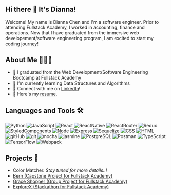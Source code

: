 ## Hi there 🌊 It's Dianna!
Welcome! My name is Dianna Chen and I'm a software engineer. Prior to attending Fullstack Academy, I worked in accounting, finance and operations. Now that I have graduated from the immersive web developement/software engineering program, I am excited to start my coding journey! 

## About Me 👩🏻‍💻
- 🔭 I graduated from the Web Development/Software Engineering Bootcamp at Fullstack Academy
- 🌱 I’m currently learning Data Structures and Algorithms
- 🤝 Connect with me on [LinkedIn](https://www.linkedin.com/in/dianna-chen/)!
- 📝 Here's my [resume](https://drive.google.com/file/d/1riTlLG4LgQvv2o8PJ4jjKKz90EYDZsQD/view?usp=sharing).


## Languages and Tools 🛠️
<p>
<img alt="Python" src ="https://img.shields.io/badge/Python-3776AB.svg?&style=for-the-badge&logo=Python&logoColor=white"/>
<img alt="JavaScript" src="https://img.shields.io/badge/javascript-%23323330.svg?style=for-the-badge&logo=javascript&logoColor=%23F7DF1E" />
<img alt="React" src="https://img.shields.io/badge/react-%2320232a.svg?style=for-the-badge&logo=react&logoColor=%2361DAFB" />
<img alt="ReactNative" src="https://img.shields.io/badge/react_native-%2320232a.svg?style=for-the-badge&logo=react&logoColor=%2361DAFB" />
<img alt="ReactRouter" src="https://img.shields.io/badge/React_Router-CA4245?style=for-the-badge&logo=react-router&logoColor=white" />
<img alt="Redux" src="https://img.shields.io/badge/redux-%23593d88.svg?style=for-the-badge&logo=redux&logoColor=white" />
<img alt="StyledComponents" src="https://img.shields.io/badge/styled--components-DB7093?style=for-the-badge&logo=styled-components&logoColor=white" />
<img alt="Node" src="https://img.shields.io/badge/node.js-6DA55F?style=for-the-badge&logo=node.js&logoColor=white" />
<img alt="Express" src="https://img.shields.io/badge/express.js-%23404d59.svg?style=for-the-badge&logo=express&logoColor=%2361DAFB" />
<img alt="Sequelize" src="https://img.shields.io/badge/Sequelize-52B0E7?style=for-the-badge&logo=Sequelize&logoColor=white" />
<img alt="CSS" src="https://img.shields.io/badge/css3-%231572B6.svg?style=for-the-badge&logo=css3&logoColor=white" />
<img alt="HTML" src="https://img.shields.io/badge/html5-%23E34F26.svg?style=for-the-badge&logo=html5&logoColor=white" />
<img alt="gitHub" src="https://img.shields.io/badge/github-%23121011.svg?style=for-the-badge&logo=github&logoColor=white" />
<img alt="git" src="https://img.shields.io/badge/git-%23F05033.svg?style=for-the-badge&logo=git&logoColor=white" />
<img alt="mocha" src="https://img.shields.io/badge/-mocha-%238D6748?style=for-the-badge&logo=mocha&logoColor=white" />
<img alt="jasmine" src="https://img.shields.io/badge/jasmine-%238A4182.svg?style=for-the-badge&logo=jasmine&logoColor=white" />
<img alt="PostgreSQL" src="https://img.shields.io/badge/postgres-%23316192.svg?style=for-the-badge&logo=postgresql&logoColor=white" />
<img alt="Postman" src="https://img.shields.io/badge/Postman-FF6C37?style=for-the-badge&logo=postman&logoColor=white" />
<img alt="TypeScript" src="https://img.shields.io/badge/typescript-%23007ACC.svg?style=for-the-badge&logo=typescript&logoColor=white" />
<img alt="TensorFlow" src="https://img.shields.io/badge/TensorFlow-%23FF6F00.svg?style=for-the-badge&logo=TensorFlow&logoColor=white" />
<img alt="Webpack" src="https://img.shields.io/badge/webpack-%238DD6F9.svg?style=for-the-badge&logo=webpack&logoColor=black" />

## Projects 🚀
- Color Matcher. *Stay tuned for more details..!*
- [Bern (Capstone Project for Fullstack Academy)](https://github.com/Capstone-Team-Red/Bern)
- [Grace Shopper (Group Project for Fullstack Academy)](https://github.com/Grace-Shopper-2304/new_kamori_gs)
- [ExploreX (Stackathon for Fullstack Academy)](https://github.com/Stackathon-Google-Maps-API/Google-Maps-API)


<!--
**diannachen10/diannachen10** is a ✨ _special_ ✨ repository because its `README.md` (this file) appears on your GitHub profile.

Here are some ideas to get you started:

- 🔭 I’m currently working on ...
- 🌱 I’m currently learning ...
- 👯 I’m looking to collaborate on ...
- 🤔 I’m looking for help with ...
- 💬 Ask me about ...
- 📫 How to reach me: ...
- 😄 Pronouns: ...
- ⚡ Fun fact: ...
-->
